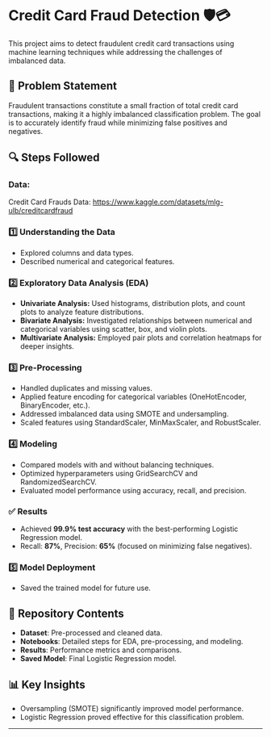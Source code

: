 # Credit Card Fraud Detection 🛡️💳  

This project aims to detect fraudulent credit card transactions using machine learning techniques while addressing the challenges of imbalanced data.  

## 📝 Problem Statement  
Fraudulent transactions constitute a small fraction of total credit card transactions, making it a highly imbalanced classification problem. The goal is to accurately identify fraud while minimizing false positives and negatives.  

## 🔍 Steps Followed  

### Data:
Credit Card Frauds Data:
https://www.kaggle.com/datasets/mlg-ulb/creditcardfraud

### 1️⃣ Understanding the Data  
- Explored columns and data types.  
- Described numerical and categorical features.  

### 2️⃣ Exploratory Data Analysis (EDA)  
- **Univariate Analysis:** Used histograms, distribution plots, and count plots to analyze feature distributions.  
- **Bivariate Analysis:** Investigated relationships between numerical and categorical variables using scatter, box, and violin plots.  
- **Multivariate Analysis:** Employed pair plots and correlation heatmaps for deeper insights.  

### 3️⃣ Pre-Processing  
- Handled duplicates and missing values.  
- Applied feature encoding for categorical variables (OneHotEncoder, BinaryEncoder, etc.).  
- Addressed imbalanced data using SMOTE and undersampling.  
- Scaled features using StandardScaler, MinMaxScaler, and RobustScaler.  

### 4️⃣ Modeling  
- Compared models with and without balancing techniques.  
- Optimized hyperparameters using GridSearchCV and RandomizedSearchCV.  
- Evaluated model performance using accuracy, recall, and precision.  

### ✅ Results  
- Achieved **99.9% test accuracy** with the best-performing Logistic Regression model.  
- Recall: **87%**, Precision: **65%** (focused on minimizing false negatives).  

### 5️⃣ Model Deployment  
- Saved the trained model for future use.  

## 📂 Repository Contents  
- **Dataset**: Pre-processed and cleaned data.  
- **Notebooks**: Detailed steps for EDA, pre-processing, and modeling.  
- **Results**: Performance metrics and comparisons.  
- **Saved Model**: Final Logistic Regression model.  

## 📊 Key Insights  
- Oversampling (SMOTE) significantly improved model performance.  
- Logistic Regression proved effective for this classification problem.  

---
